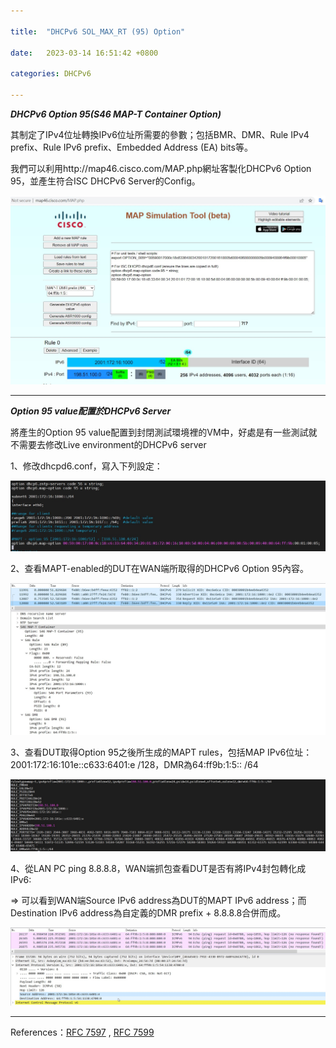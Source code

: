 ```yaml
---

title:  "DHCPv6 SOL_MAX_RT (95) Option"

date:   2023-03-14 16:51:42 +0800

categories: DHCPv6

---
```

 ***DHCPv6 Option 95(S46 MAP-T Container Option)*** 

其制定了IPv4位址轉換IPv6位址所需要的參數；包括BMR、DMR、Rule IPv4 prefix、Rule IPv6 prefix、Embedded Address (EA) bits等。

我們可以利用http://map46.cisco.com/MAP.php網址客製化DHCPv6 Option 95，並產生符合ISC DHCPv6 Server的Config。

![dhcp6.option95](/assets/images/dhcpv6_option95/dhcp6.option95-cisco.jpg)

---
 ***Option 95 value配置於DHCPv6 Server***

將產生的Option 95 value配置到封閉測試環境裡的VM中，好處是有一些測試就不需要去修改Live environment的DHCPv6 server

1、修改dhcpd6.conf，寫入下列設定：

![dhcp6.option95](/assets/images/dhcpv6_option95/dhcp6.option95-isc.jpg)

2、查看MAPT-enabled的DUT在WAN端所取得的DHCPv6 Option 95內容。

![dhcp6.option95](/assets/images/dhcpv6_option95/dhcp6.option95-WAN.jpg)

3、查看DUT取得Option 95之後所生成的MAPT rules，包括MAP IPv6位址：2001:172:16:101e::c633:6401:e /128，DMR為64:ff9b:1:5:: /64

![dhcp6.option95](/assets/images/dhcpv6_option95/dhcp6.option95-dut.jpg)

4、從LAN PC ping 8.8.8.8，WAN端抓包查看DUT是否有將IPv4封包轉化成IPv6:

=> 可以看到WAN端Source IPv6 address為DUT的MAPT IPv6 address；而Destination IPv6 address為自定義的DMR prefix + 8.8.8.8合併而成。

![dhcp6.option95](/assets/images/dhcpv6_option95/dhcp6.option95-mapt.jpg)

---

References：[RFC 7597](https://www.rfc-editor.org/rfc/rfc7597.html) , [RFC 7599](https://www.rfc-editor.org/rfc/rfc7599.html)
